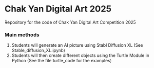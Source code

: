 # Chak Yan Digital Art 2025
Repository for the code of Chak Yan Digital Art Competition 2025


### Main methods
1. Students will generate an AI picture using Stabl Diffusion XL (See Stable_diffusion_XL.ipynb)
2. Students will then create different objects using the Turtle Module in Python (See the file turtle_code for the examples)
